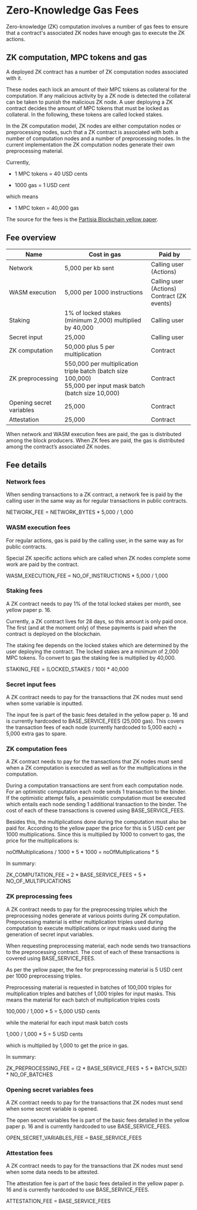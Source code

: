 # Zero-Knowledge Gas Fees

Zero-knowledge (ZK) computation involves a number of gas fees to ensure that a contract's associated ZK nodes have enough gas to execute the ZK actions.


## ZK computation, MPC tokens and gas

A deployed ZK contract has a number of ZK computation nodes associated with it.

These nodes each lock an amount of their MPC tokens as collateral for the computation. If any malicious activity by a ZK node is detected the collateral can be taken to punish the malicious ZK node. A user deploying a ZK contract decides the amount of MPC tokens that must be locked as collateral. In the following, these tokens are called locked stakes.

In the ZK computation model, ZK nodes are either computation nodes or preprocessing nodes, such that a ZK contract is associated with both a number of computation nodes and a number of preprocessing nodes. In the current implementation the ZK computation nodes generate their own preprocessing material.

Currently,

* 1 MPC tokens = 40 USD cents

* 1000 gas = 1 USD cent

which means

* 1 MPC token = 40,000 gas

The source for the fees is the [Partisia Blockchain yellow paper](https://drive.google.com/file/d/1OX7ljrLY4IgEA1O3t3fKNH1qSO60_Qbw/view).

## Fee overview

| **Name**                 | **Cost in gas**                                                                                                   | **Paid by**                                    |
|--------------------------|-------------------------------------------------------------------------------------------------------------------|------------------------------------------------|
| Network                  | 5,000 per kb sent                                                                                                 | Calling user (Actions)                         |
| WASM execution           | 5,000 per 1000 instructions                                                                                       | Calling user (Actions)<br>Contract (ZK events) |
| Staking                  | 1% of locked stakes (minimum 2,000) multiplied by 40,000                                                          | Calling user                                   |
| Secret input             | 25,000                                                                                                            | Calling user                                   |
| ZK computation           | 50,000 plus 5 per multiplication                                                                                  | Contract                                       |
| ZK preprocessing         | 550,000 per multiplication triple batch (batch size 100,000) <br> 55,000 per input mask batch (batch size 10,000) | Contract                                       |
| Opening secret variables | 25,000                                                                                                            | Contract                                       |
| Attestation              | 25,000                                                                                                            | Contract                                       |

When network and WASM execution fees are paid, the gas is distributed among the block producers.
When ZK fees are paid, the gas is distributed among the contract’s associated ZK nodes.

## Fee details

### Network fees

When sending transactions to a ZK contract, a network fee is paid by the calling user in the same way as for 
regular transactions in public contracts.

NETWORK_FEE = NETWORK_BYTES * 5,000 / 1,000

### WASM execution fees

For regular actions, gas is paid by the calling user, in the same way as for public contracts.

Special ZK specific actions which are called when ZK nodes complete some work are paid by the contract.

WASM_EXECUTION_FEE = NO_OF_INSTRUCTIONS * 5,000 / 1,000

### Staking fees

A ZK contract needs to pay 1% of the total locked stakes per month, see yellow paper p. 16.

Currently, a ZK contract lives for 28 days, so this amount is only paid once. The first (and at the moment only) of these payments is paid when the contract is deployed on the blockchain.

The staking fee depends on the locked stakes which are determined by the user deploying the contract. The locked stakes are a minimum of 2,000 MPC tokens. To convert to gas the staking fee is multiplied by 40,000.

STAKING_FEE = (LOCKED_STAKES / 100) * 40,000


### Secret input fees

A ZK contract needs to pay for the transactions that ZK nodes must send when some variable is inputted.

The input fee is part of the basic fees detailed in the yellow paper p. 16 and is currently hardcoded to BASE_SERVICE_FEES (25,000 gas).
This covers the transaction fees of each node (currently hardcoded to 5,000 each) + 5,000 extra gas to spare.

### ZK computation fees

A ZK contract needs to pay for the transactions that ZK nodes must send when a ZK computation is executed as well as 
for the multiplications in the computation.

During a computation transactions are sent from each computation node. 
For an optimistic computation each node sends 1 transaction to the binder.
If the optimistic attempt fails, a pessimistic computation must be executed which 
entails each node sending 1 additional transaction to the binder. The cost of each of these
transactions is covered using BASE_SERVICE_FEES.

Besides this, the multiplications done during the computation must also be paid for. 
According to the yellow paper the price for this is 5 USD cent per 1000 multiplications. 
Since this is multiplied by 1000 to convert to gas, the price for the multiplications is: 

noOfMultiplications / 1000 * 5 * 1000 = noOfMultiplications * 5

In summary:

ZK_COMPUTATION_FEE = 2 * BASE_SERVICE_FEES + 5 * NO_OF_MULTIPLICATIONS

### ZK preprocessing fees

A ZK contract needs to pay for the preprocessing triples which the preprocessing nodes generate at various points during ZK computation.
Preprocessing material is either multiplication triples used during computation to execute multiplications or input masks used during the generation of secret input variables.

When requesting preprocessing material, each node sends two transactions to the preprocessing contract.
The cost of each of these transactions is covered using BASE_SERVICE_FEES.

As per the yellow paper, the fee for preprocessing material is 5 USD cent per 1000 preprocessing triples.

Preprocessing material is requested in batches of 100,000 triples for multiplication triples and batches of 1,000 triples for input masks.
This means the material for each batch of multiplication triples costs 

100,000 / 1,000 * 5 = 5,000 USD cents

while the material for each input mask batch costs

1,000 / 1,000 * 5 = 5 USD cents

which is multiplied by 1,000 to get the price in gas.

In summary:

ZK_PREPROCESSING_FEE = (2 * BASE_SERVICE_FEES + 5 * BATCH_SIZE) * NO_OF_BATCHES


### Opening secret variables fees

A ZK contract needs to pay for the transactions that ZK nodes must send when some secret variable is opened.

The open secret variables fee is part of the basic fees detailed in the yellow paper p. 16 and is currently hardcoded to use BASE_SERVICE_FEES.

OPEN_SECRET_VARIABLES_FEE = BASE_SERVICE_FEES


### Attestation fees

A ZK contract needs to pay for the transactions that ZK nodes must send when some data needs to be attested.

The attestation fee is part of the basic fees detailed in the yellow paper p. 16 and is currently hardcoded to use BASE_SERVICE_FEES. 

ATTESTATION_FEE = BASE_SERVICE_FEES
